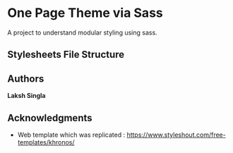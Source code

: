 # One Page Theme via Sass

A project to understand modular styling using sass. 

## Stylesheets File Structure



## Authors

**Laksh Singla**

## Acknowledgments

* Web template which was replicated : https://www.styleshout.com/free-templates/khronos/
